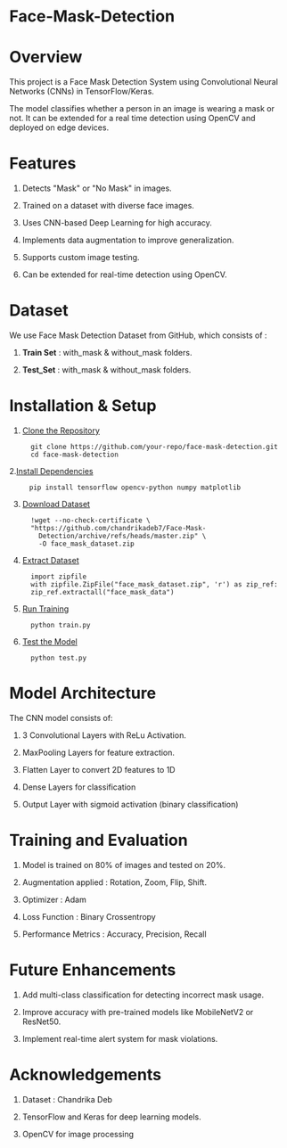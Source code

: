 # Face-Mask-Detection

# Overview

This project is a Face Mask Detection System using Convolutional Neural Networks (CNNs) in TensorFlow/Keras.

The model classifies whether a person in an image is wearing a mask or not. It can be extended for a real time detection using OpenCV and deployed on edge devices. 

# Features

1. Detects "Mask" or "No Mask" in images.

2. Trained on a dataset with diverse face images.

3. Uses CNN-based Deep Learning for high accuracy.

4. Implements data augmentation to improve generalization.

5. Supports custom image testing.

6. Can be extended for real-time detection using OpenCV.

# Dataset

We use Face Mask Detection Dataset from GitHub, which consists of :

1. **Train Set** : with_mask & without_mask folders.

2. **Test_Set** : with_mask & without_mask folders.

# Installation & Setup

1. <ins>Clone the Repository</ins>

         git clone https://github.com/your-repo/face-mask-detection.git
         cd face-mask-detection

2.<ins>Install Dependencies</ins>

         pip install tensorflow opencv-python numpy matplotlib

3. <ins>Download Dataset</ins>

         !wget --no-check-certificate \
         "https://github.com/chandrikadeb7/Face-Mask- 
           Detection/archive/refs/heads/master.zip" \
           -O face_mask_dataset.zip

4. <ins>Extract Dataset</ins>

         import zipfile
         with zipfile.ZipFile("face_mask_dataset.zip", 'r') as zip_ref:
         zip_ref.extractall("face_mask_data")

5. <ins>Run Training</ins>

         python train.py

6. <ins> Test the Model</ins>

         python test.py

# Model Architecture

The CNN model consists of:

1. 3 Convolutional Layers with ReLu Activation.

2. MaxPooling Layers for feature extraction.

3. Flatten Layer to convert 2D features to 1D

4. Dense Layers for classification

5. Output Layer with sigmoid activation (binary classification)

# Training and Evaluation

1. Model is trained on 80% of images and tested on 20%.

2. Augmentation applied : Rotation, Zoom, Flip, Shift.

3. Optimizer : Adam

4. Loss Function : Binary Crossentropy

5. Performance Metrics : Accuracy, Precision, Recall

# Future Enhancements

1. Add multi-class classification for detecting incorrect mask usage.

2. Improve accuracy with pre-trained models like MobileNetV2 or ResNet50.

3. Implement real-time alert system for mask violations.

# Acknowledgements

1. Dataset : Chandrika Deb

2. TensorFlow and Keras for deep learning models.

3. OpenCV for image processing
